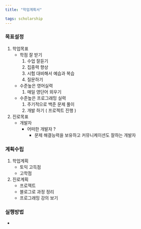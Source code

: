 ```yaml
---
title: "학업계획서"

tags: scholarship
---
```


### 목표설정

1. 학업목표
    - 학점 잘 받기
      1. 수업 잘듣기
      2. 집중력 향상
      3. 시험 대비해서 예습과 복습
      4. 질문하기
    - 수준높은 영어실력
      1. 매일 영단어 외우기
    - 수준높은 프로그래밍 실력
      1. 주기적으로 백준 문제 풀이
      2. 개발 하기 ( 프로젝트 진행 )
2. 진로목표
    - 개발자
      - 어떠한 개발자 ?
        - 문제 해결능력을 보유하고 커뮤니케이션도 잘하는 개발자


### 계획수립
1. 학업계획
   - 토익 고득점
   - 고학점
2. 진로계획
   - 프로젝트
   - 블로그로 과정 정리
   - 프로그래밍 강의 보기

### 실행방법

   -
